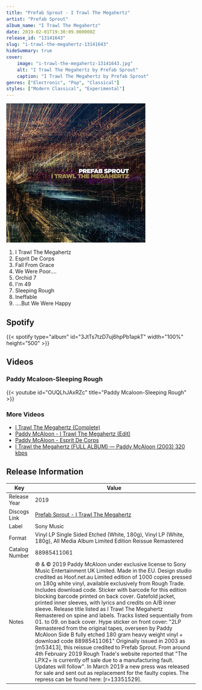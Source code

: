 ```yaml
---
title: "Prefab Sprout - I Trawl The Megahertz"
artist: "Prefab Sprout"
album_name: "I Trawl The Megahertz"
date: 2019-02-01T19:30:09.000000Z
release_id: "13141643"
slug: "i-trawl-the-megahertz-13141643"
hideSummary: true
cover:
    image: "i-trawl-the-megahertz-13141643.jpg"
    alt: "I Trawl The Megahertz by Prefab Sprout"
    caption: "I Trawl The Megahertz by Prefab Sprout"
genres: ["Electronic", "Pop", "Classical"]
styles: ["Modern Classical", "Experimental"]
---
```


![I Trawl The Megahertz by Prefab Sprout](i-trawl-the-megahertz-13141643.jpg)

<!-- section break -->

1. I Trawl The Megahertz
2. Esprit De Corps
3. Fall From Grace
4. We Were Poor....
5. Orchid 7
6. I'm 49
7. Sleeping Rough
8. Ineffable
9. ....But We Were Happy

<!-- section break -->


## Spotify
{{< spotify type="album" id="3JtTs7tzD7uj6hpPb1apkT" width="100%" height="500" >}}



## Videos
### Paddy Mcaloon-Sleeping Rough
{{< youtube id="OUQLhJAxRZc" title="Paddy Mcaloon-Sleeping Rough" >}}<br>

### More Videos

- [I Trawl The Megahertz (Complete)](https://www.youtube.com/watch?v=1bSPNboKCzM)
- [Paddy McAloon - I Trawl The Megahertz (Edit)](https://www.youtube.com/watch?v=1_uV_vypH0o)
- [Paddy McAloon - Esprit De Corps](https://www.youtube.com/watch?v=TkRpbSVZQpM)
- [I Trawl the Megahertz (FULL ALBUM) — Paddy McAloon (2003) 320 kbps](https://www.youtube.com/watch?v=5ilBNaMxQwk)


## Release Information
|  Key           | Value                                                |
| ---------------| ---------------------------------------------------- |
| Release Year   | 2019                                   |
| Discogs Link   | [Prefab Sprout - I Trawl The Megahertz](https://www.discogs.com/release/13141643-Prefab-Sprout-I-Trawl-The-Megahertz) |
| Label          | Sony Music |
| Format         | Vinyl LP Single Sided Etched (White, 180g), Vinyl LP (White, 180g), All Media Album Limited Edition Reissue Remastered |
| Catalog Number | 88985411061 |
| Notes | ℗ & © 2019 Paddy McAloon under exclusive license to Sony Music Entertainment UK Limited. Made in the EU. Design studio credited as Hoof.net.au  Limited edition of 1000 copies pressed on 180g white vinyl, available exclusively from Rough Trade. Includes download code. Sticker with barcode for this edition blocking barcode printed on back cover. Gatefold jacket, printed inner sleeves, with lyrics and credits on A/B inner sleeve. Release title listed as I Trawl The Megahertz Remastered on spine and labels. Tracks listed sequentially from 01. to 09. on back cover.  Hype sticker on front cover: "2LP Remastered from the original tapes, overseen by Paddy McAloon Side B fully etched 180 gram heavy weight vinyl + download code 88985411061"  Originally issued in 2003 as [m53413], this reissue credited to Prefab Sprout.  From around 4th February 2019 Rough Trade's website reported that "The LPX2+ is currently off sale due to a manufacturing fault. Updates will follow".  In March 2019 a new press was released for sale and sent out as replacement for the faulty copies. The repress can be found here:  [r=13351529]. |
